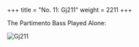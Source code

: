 +++
title = "No. 11: Gj211"
weight = 2211
+++

The Partimento Bass Played Alone:

![Gj211](/img/011DurNum.jpg)
